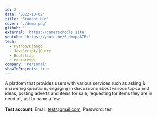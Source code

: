 ```yaml
---
id: 2
date: '2022-10-02'
title: 'Student Hub'
cover: './demo.png'
github: ''
external: 'https://camerschools.site'
youtube: 'https://youtu.be/6LdmxpaATBs'
tech:
  - Python/Django
  - JavaScript/jQuery
  - Bootstrap
  - PostgreSQL
company: 'Personal'
showInProjects: true
---
```


A platform that provides users with various services such as asking & answering questions, engaging in discussions about various topics and ideas, posting adverts and items for sale, requesting for items they are in need of, just to name a few. <br><br>
<strong>Test account</strong>: Email: test@gmail.com, Password: test
